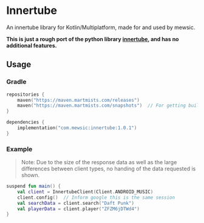 # Innertube
An innertube library for Kotlin/Multiplatform, made for and used by mewsic.

**This is just a rough port of the python library [innertube](https://github.com/tombulled/innertube), and has no additional features.**


## Usage

### Gradle

```kotlin
repositories {
    maven("https://maven.martmists.com/releases")
    maven("https://maven.martmists.com/snapshots")  // For getting builds of a specific commit 
}

dependencies {
    implementation("com.mewsic:innertube:1.0.1")
}
```

### Example

> Note: Due to the size of the response data as well as the large differences between client types, no handing of the data requested is shown. 

```kotlin
suspend fun main() {
    val client = InnertubeClient(Client.ANDROID_MUSIC)
    client.config()  // Inform google this is the same session
    val searchData = client.search("Daft Punk")
    val playerData = client.player("ZFZM6jDTWd4")
}
```
